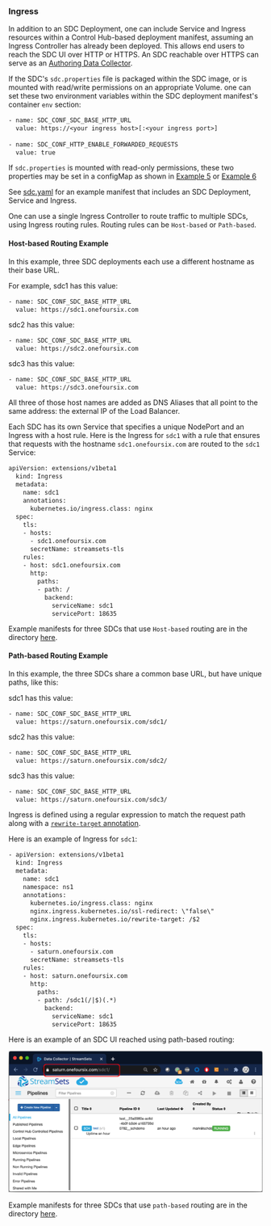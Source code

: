 ### Ingress

In addition to an SDC Deployment, one can include Service and Ingress resources within a Control Hub-based deployment manifest, assuming an Ingress Controller has already been deployed. This allows end users to reach the SDC UI over HTTP or HTTPS.  An SDC reachable over HTTPS can serve as an [Authoring Data Collector](https://streamsets.com/documentation/controlhub/latest/help/controlhub/UserGuide/DataCollectors/PDesigner_AuthoringSDC.html?hl=authoring%2Cdata%2Ccollectors).

If the SDC's <code>sdc.properties</code> file is packaged within the SDC image, or is mounted with read/write permissions on an appropriate Volume. one can set these two environment variables within the SDC deployment manifest's container <code>env</code> section:

    - name: SDC_CONF_SDC_BASE_HTTP_URL
      value: https://<your ingress host>[:<your ingress port>]
    
    - name: SDC_CONF_HTTP_ENABLE_FORWARDED_REQUESTS
      value: true

If <code>sdc.properties</code> is mounted with read-only permissions, these two properties may be set in a configMap as shown in [Example 5](https://github.com/onefoursix/sdc-k8s-deployment-with-custom-config/tree/master/examples/example-5) or [Example 6](https://github.com/onefoursix/sdc-k8s-deployment-with-custom-config/tree/master/examples/example-6)

See [sdc.yaml](https://github.com/onefoursix/sdc-k8s-deployment-with-custom-config/blob/master/examples/example-9/sdc.yaml) for an example manifest that includes an SDC Deployment, Service and Ingress.

One can use a single Ingress Controller to route traffic to multiple SDCs, using Ingress routing rules. Routing rules can be <code>Host-based</code> or <code>Path-based</code>. 

#### Host-based Routing Example

In this example, three SDC deployments each use a different hostname as their base URL. 

For example, sdc1 has this value: 

    - name: SDC_CONF_SDC_BASE_HTTP_URL
      value: https://sdc1.onefoursix.com

sdc2 has this value: 

    - name: SDC_CONF_SDC_BASE_HTTP_URL
      value: https://sdc2.onefoursix.com

sdc3 has this value:

    - name: SDC_CONF_SDC_BASE_HTTP_URL
      value: https://sdc3.onefoursix.com
      
All three of those host names are added as DNS Aliases that all point to the same address: the external IP of the Load Balancer.

Each SDC has its own Service that specifies a unique NodePort and an Ingress with a host rule. Here is the Ingress for <code>sdc1</code> with a rule that ensures that requests with the hostname <code>sdc1.onefoursix.com</code> are routed to the <code>sdc1</code> Service:


    apiVersion: extensions/v1beta1
      kind: Ingress
      metadata:
        name: sdc1
        annotations:
          kubernetes.io/ingress.class: nginx
      spec:
        tls:
        - hosts:
          - sdc1.onefoursix.com
          secretName: streamsets-tls
        rules:
        - host: sdc1.onefoursix.com
          http:
            paths:
            - path: /
              backend:
                serviceName: sdc1
                servicePort: 18635
                
                
Example manifests for three SDCs that use <code>Host-based</code> routing are in the directory [here](https://github.com/onefoursix/sdc-k8s-deployment-with-custom-config/tree/master/examples/example-9/host-based-routing).


#### Path-based Routing Example

In this example, the three SDCs share a common base URL, but have unique paths, like this:


sdc1 has this value: 
    
    - name: SDC_CONF_SDC_BASE_HTTP_URL
      value: https://saturn.onefoursix.com/sdc1/
    
sdc2 has this value: 
    
    - name: SDC_CONF_SDC_BASE_HTTP_URL
      value: https://saturn.onefoursix.com/sdc2/
    
sdc3 has this value:
    
    - name: SDC_CONF_SDC_BASE_HTTP_URL
      value: https://saturn.onefoursix.com/sdc3/


Ingress is defined using a regular expression to match the request path along with a [<code>rewrite-target</code> annotation](https://kubernetes.github.io/ingress-nginx/examples/rewrite/#rewrite).

Here is an example of Ingress for <code>sdc1</code>:

    - apiVersion: extensions/v1beta1
      kind: Ingress
      metadata:
        name: sdc1
        namespace: ns1
        annotations:
          kubernetes.io/ingress.class: nginx
          nginx.ingress.kubernetes.io/ssl-redirect: \"false\"
          nginx.ingress.kubernetes.io/rewrite-target: /$2
      spec:
        tls:
        - hosts:
          - saturn.onefoursix.com
          secretName: streamsets-tls
        rules:
        - host: saturn.onefoursix.com
          http:
            paths:
            - path: /sdc1(/|$)(.*)
              backend:
                serviceName: sdc1
                servicePort: 18635


Here is an example of an SDC UI reached using path-based routing:

![path-based-routing](images/path-based-routing.png)

Example manifests for three SDCs that use <code>path-based</code> routing are in the directory [here](https://github.com/onefoursix/sdc-k8s-deployment-with-custom-config/tree/master/examples/example-9/path-based-routing).
